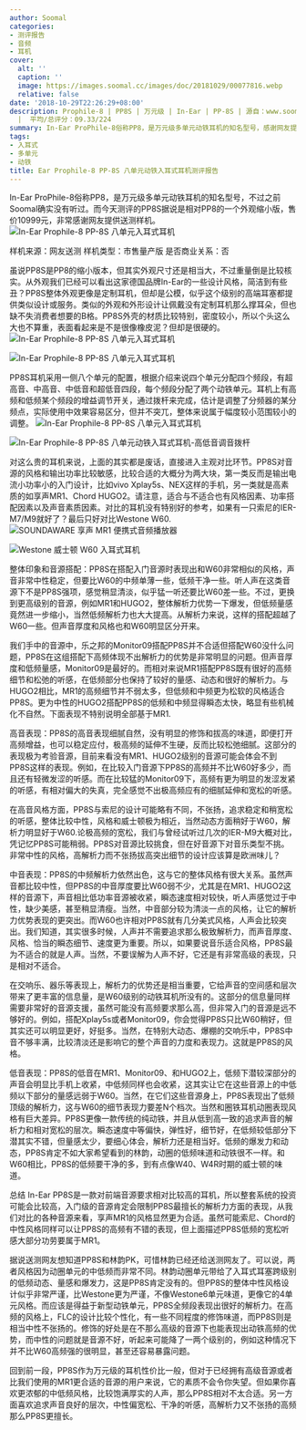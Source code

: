 ```yaml
---
author: Soomal
categories:
- 测评报告
- 音频
- 耳机
cover:
  alt: ''
  caption: ''
  image: https://images.soomal.cc/images/doc/20181029/00077816.webp
  relative: false
date: '2018-10-29T22:26:29+08:00'
description: Prophile-8 | PP8S | 万元级 | In-Ear | PP-8S | 源自：www.soomal.com | 版权：原创
  |  平均/总评分：09.33/224
summary: In-Ear ProPhile-8俗称PP8，是万元级多单元动铁耳机的知名型号，感谢网友提供送测样机。万元级的耳机看简介都是废话哈哈哈。还是看看它的主观听感表现到底如何？
tags:
- 入耳式
- 多单元
- 动铁
title: Ear Prophile-8 PP-8S 八单元动铁入耳式耳机测评报告
---
```


In-Ear ProPhile-8俗称PP8，是万元级多单元动铁耳机的知名型号，不过之前Soomal确实没有听过。而今天测评的PP8S据说是相对PP8的一个外观缩小版，售价10999元，非常感谢网友提供送测样机。
![In-Ear Prophile-8 PP-8S 八单元入耳式耳机](https://images.soomal.cc/images/doc/20181017/00077485.webp)





 样机来源：网友送测
样机类型：市售量产版
是否商业关系：否


虽说PP8S是PP8的缩小版本，但其实外观尺寸还是相当大，不过重量倒是比较核实。从外观我们已经可以看出这家德国品牌In-Ear的一些设计风格，简洁到有些丑？PP8S整体外观更像是定制耳机，但却是公模，似乎这个级别的高端耳塞都提供类似设计或服务。类似的外观和外形设计让佩戴没有定制耳机那么撑耳朵，但也缺不失消费者想要的B格。PP8S外壳的材质比较特别，密度较小，所以个头这么大也不算重，表面看起来是不是很像橡皮泥？但却是很硬的。
![In-Ear Prophile-8 PP-8S 八单元入耳式耳机](https://images.soomal.cc/images/doc/20181017/00077489_01.webp)




![In-Ear Prophile-8 PP-8S 八单元入耳式耳机](https://images.soomal.cc/images/doc/20181017/00077488_01.webp)




PP8S耳机采用一侧八个单元的配置，根据介绍来说四个单元分配四个频段，有超高音、中高音、中低音和超低音四段，每个频段分配了两个动铁单元。耳机上有高频和低频某个频段的增益调节开关，通过拨杆来完成，估计是调整了分频器的某分频点，实际使用中效果容易区分，但并不突兀，整体来说属于幅度较小范围较小的调整。
![In-Ear Prophile-8 PP-8S 八单元入耳式耳机](https://images.soomal.cc/images/doc/20181017/00077493_01.webp)




![In-Ear Prophile-8 PP-8S 八单元动铁入耳式耳机-高低音调音拨杆](https://images.soomal.cc/images/doc/20181017/00077496_01.webp)




对这么贵的耳机来说，上面的其实都是废话，直接进入主观对比环节。PP8S对音源的风格和输出功率比较敏感，比较合适的大概分为两大块，第一类反而是输出电流小功率小的入门设计，比如vivo Xplay5s、NEX这样的手机，另一类就是高素质的如享声MR1、Chord HUGO2。请注意，适合与不适合也有风格因素、功率搭配因素以及声音素质因素。对比的耳机没有特别好的参考，如果有一只索尼的IER-M7/M9就好了？最后只好对比Westone W60.
![SOUNDAWARE 享声 MR1 便携式音频播放器](https://images.soomal.cc/images/doc/20170521/00067993_01.webp)




![Westone 威士顿 W60 入耳式耳机](https://images.soomal.cc/images/doc/20150316/00049752_01.webp)




整体印象和音源搭配：PP8S在搭配入门音源时表现出和W60非常相似的风格，声音非常中性稳定，但要比W60的中频单薄一些，低频干净一些。听人声在这类音源下不是PP8S强项，感觉稍显清淡，似乎猛一听还要比W60差一些。不过，更换到更高级别的音源，例如MR1和HUGO2，整体解析力优势一下爆发，但低频量感竟然进一步缩小，当然低频解析力也大大提高。从解析力来说，这样的搭配超越了W60一些。但声音厚度和风格也和W60明显区分开来。

我们手中的音源中，乐之邦的Monitor09搭配PP8S并不合适但搭配W60没什么问题，PP8S在这组搭配下高频体现不出解析力的优势是非常明显的问题。但声音厚度和低频量感，Monitor09是最好的。而相对来说MR1搭配PP8S既有很好的高频细节和松弛的听感，在低频部分也保持了较好的量感、动态和很好的解析力。与HUGO2相比，MR1的高频细节并不弱太多，但低频和中频更为松软的风格适合PP8S。更为中性的HUGO2搭配PP8S的低频和中频显得瞬态太快，略显有些机械化不自然。下面表现不特别说明全部基于MR1.

高音表现：PP8S的高音表现细腻自然，没有明显的修饰和拔高的味道，即便打开高频增益，也可以稳定应付，极高频的延伸不生硬，反而比较松弛细腻。这部分的表现极为考验音源，目前来看没有MR1、HUGO2级别的音源可能会体会不到PP8S这样的表现。例如，在比较入门音源下PP8S的高频并不比W60好多少，而且还有轻微发涩的听感。而在比较猛的Monitor09下，高频有更为明显的发涩发紧的听感，有相对偏大的失真，完全感觉不出极高频应有的细腻延伸和宽松的听感。

在高音风格方面，PP8S与索尼的设计可能略有不同，不张扬，追求稳定和稍宽松的听感，整体比较中性，风格和威士顿极为相近，当然动态方面稍好于W60，解析力明显好于W60.论极高频的宽松，我们与曾经试听过几次的IER-M9大概对比，凭记忆PP8S可能稍弱。PP8S对音源比较挑食，但在好音源下对音乐类型不挑。非常中性的风格，高解析力而不张扬拔高突出细节的设计应该算是欧洲味儿？

中音表现：PP8S的中频解析力依然出色，这与它的整体风格有很大关系。虽然声音都比较中性，但PP8S的中音厚度要比W60弱不少，尤其是在MR1、HUGO2这样的音源下，声音相比低功率音源被收紧，瞬态速度相对较快，听人声感觉过于中性，缺少美感，甚至稍显清瘦。当然，中音部分较为清淡一点的风格，让它的解析力优势表现的更突出。而W60也许相对PP8S就有几分美式风格，人声会比较突出。我们知道，其实很多时候，人声并不需要追求那么极致解析力，而声音厚度、风格、恰当的瞬态细节、速度更为重要。所以，如果要说音乐适合风格，PP8S最为不适合的就是人声。当然，不要误解为人声不好，它还是有非常高级的表现，只是相对不适合。

在交响乐、器乐等表现上，解析力的优势还是相当重要，它给声音的空间感和层次带来了更丰富的信息量，是W60级别的动铁耳机所没有的。这部分的信息量同样需要非常好的音源支援，虽然可能没有高频要求那么高，但非常入门的音源是远不够好的。例如，搭配Xplay5s或者Monitor09，你会觉得PP8S只比W60稍好，但其实还可以明显更好，好挺多。当然，在特别大动态、爆棚的交响乐中，PP8S中音不够丰满，比较清淡还是影响它的整个声音的力度和表现力。这就是PP8S的风格。

低音表现：PP8S的低音在MR1、Monitor09、和HUGO2上，低频下潜较深部分的声音会明显比手机上收紧，中低频同样也会收紧，这其实让它在这些音源上的中低频以下部分的量感远弱于W60。当然，在它们这些音源身上，PP8S表现出了低频顶级的解析力，这与W60的细节表现力要差N个档次。当然和圈铁耳机动圈表现风格有巨大差异。PP8S更像一款传统的纯动铁，并且从低到高一致的追求声音的解析力和相对宽松的层次。瞬态速度中等偏快，弹性好，细节好，在低频较低部分下潜其实不错，但量感太少，要细心体会，解析力还是相当好。低频的爆发力和动态，PP8S肯定不如大家希望看到的林韵，动圈的低频味道和动铁很不一样。和W60相比，PP8S的低频要干净的多，到有点像W40、W4R时期的威士顿的味道。

总结
In-Ear PP8S是一款对前端音源要求相对比较高的耳机，所以整套系统的投资可能会比较高，入门级的音源肯定会限制PP8S最擅长的解析力方面的表现，从我们对比的各种音源来看，享声MR1的风格显然更为合适。虽然可能索尼、Chord的中性风格同样可以让PP8S的高频有不错的表现，但上面描述PP8S低频的宽松听感大部分功劳要属于MR1。

据说送测网友想知道PP8S和林韵PK，可惜林韵已经还给送测网友了。可以说，两者风格因为动圈单元的中低频而非常不同。林韵动圈单元带给了入耳式耳塞跨级别的低频动态、量感和爆发力，这是PP8S肯定没有的。但PP8S的整体中性风格设计似乎非常严谨，比Westone更为严谨，不像Westone6单元味道，更像它的4单元风格。而应该是得益于新型动铁单元，PP8S全频段表现出很好的解析力。在高频的风格上，FLC的设计比较个性化，有一些不同程度的修饰味道，而PP8S则是相当中性不张扬的。修饰的好处是在不那么高级的音源下也能表现出动铁高频的优势，而中性的问题就是音源不好，听起来可能降了一两个级别的，例如这种情况下并不比W60高频强的很明显，甚至还容易暴露问题。

回到前一段，PP8S作为万元级的耳机性价比一般，但对于已经拥有高级音源或者比我们使用的MR1更合适的音源的用户来说，它的素质不会令你失望。但如果你喜欢更浓郁的中低频风格，比较饱满厚实的人声，那么PP8S相对不太合适。另一方面喜欢追求声音良好的层次，中性偏宽松、干净的听感，高解析力又不张扬的高频那么PP8S更擅长。